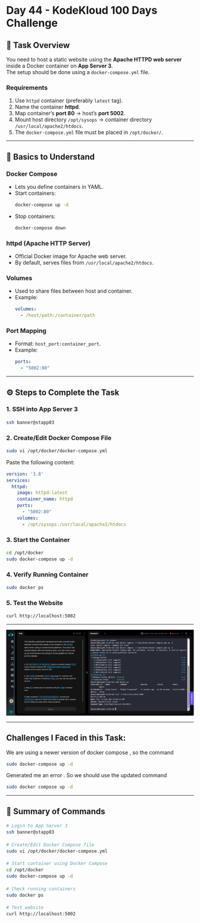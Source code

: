 # Day 44 - KodeKloud 100 Days Challenge

## 📝 Task Overview
You need to host a static website using the **Apache HTTPD web server** inside a Docker container on **App Server 3**.  
The setup should be done using a `docker-compose.yml` file.  

### Requirements
1. Use `httpd` container (preferably `latest` tag).  
2. Name the container **httpd**.  
3. Map container’s **port 80** → host’s **port 5002**.  
4. Mount host directory `/opt/sysops` → container directory `/usr/local/apache2/htdocs`.  
5. The `docker-compose.yml` file must be placed in `/opt/docker/`.

---

## 🔑 Basics to Understand

### Docker Compose
- Lets you define containers in YAML.
- Start containers:  
  ```bash
  docker-compose up -d
  ```
- Stop containers:  
  ```bash
  docker-compose down
  ```

### httpd (Apache HTTP Server)
- Official Docker image for Apache web server.
- By default, serves files from `/usr/local/apache2/htdocs`.

### Volumes
- Used to share files between host and container.  
- Example:  
  ```yaml
  volumes:
    - /host/path:/container/path
  ```

### Port Mapping
- Format: `host_port:container_port`.  
- Example:  
  ```yaml
  ports:
    - "5002:80"
  ```

---

## ⚙️ Steps to Complete the Task

### 1. SSH into App Server 3
```bash
ssh banner@stapp03
```

### 2. Create/Edit Docker Compose File
```bash
sudo vi /opt/docker/docker-compose.yml
```

Paste the following content:
```yaml
version: '3.8'
services:
  httpd:
    image: httpd:latest
    container_name: httpd
    ports:
      - "5002:80"
    volumes:
      - /opt/sysops:/usr/local/apache2/htdocs
```

### 3. Start the Container
```bash
cd /opt/docker
sudo docker-compose up -d
```

### 4. Verify Running Container
```bash
sudo docker ps
```

### 5. Test the Website
```bash
curl http://localhost:5002
```

---
![Website Test Screenshot](assets/Screenshot%202025-09-23%20091647.png)

---

## Challenges I Faced in this Task:
We are using a newer version of docker compose , so the command

```bash
sudo docker-compose up -d
```
Generated me an error . So we should use the updated command 

```bash
sudo docker compose up -d
```

---

## 📌 Summary of Commands

```bash
# Login to App Server 3
ssh banner@stapp03

# Create/Edit Docker Compose file
sudo vi /opt/docker/docker-compose.yml

# Start container using Docker Compose
cd /opt/docker
sudo docker-compose up -d

# Check running containers
sudo docker ps

# Test website
curl http://localhost:5002
```